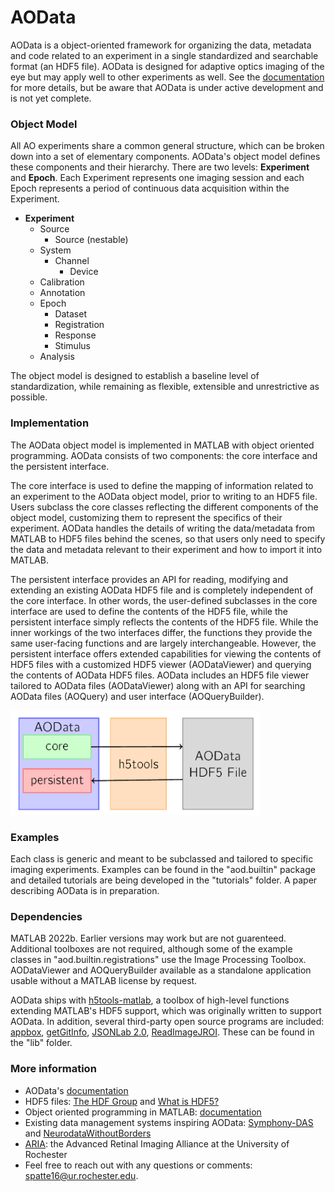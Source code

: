 # AOData

AOData is a object-oriented framework for organizing the data, metadata and code related to an experiment in a single standardized and searchable format (an HDF5 file). AOData is designed for adaptive optics imaging of the eye but may apply well to other experiments as well. See the [documentation](docs/ao-data-tools-documentation.pdf) for more details, but be aware that AOData is under active development and is not yet complete. 

### Object Model 
All AO experiments share a common general structure, which can be broken down into a set of elementary components. AOData's object model defines these components and their hierarchy. There are two levels: **Experiment** and **Epoch**. Each Experiment represents one imaging session and each Epoch represents a period of continuous data acquisition within the Experiment. 

- **Experiment**
  - Source
    - Source (nestable) 
  - System
    - Channel
      - Device
  - Calibration
  - Annotation
  - Epoch
    - Dataset
    - Registration
    - Response
    - Stimulus
  - Analysis
 
 The object model is designed to establish a baseline level of standardization, while remaining as flexible, extensible and unrestrictive as possible. 

### Implementation
The AOData object model is implemented in MATLAB with object oriented programming. AOData consists of two components: the core interface and the persistent interface. 

The core interface is used to define the mapping of information related to an experiment to the AOData object model, prior to writing to an HDF5 file. Users subclass the core classes reflecting the different components of the object model, customizing them to represent the specifics of their experiment. AOData handles the details of writing the data/metadata from MATLAB to HDF5 files behind the scenes, so that users only need to specify the data and metadata relevant to their experiment and how to import it into MATLAB.

The persistent interface provides an API for reading, modifying and extending an existing AOData HDF5 file and is completely independent of the core interface. In other words, the user-defined subclasses in the core interface are used to define the contents of the HDF5 file, while the persistent interface simply reflects the contents of the HDF5 file. While the inner workings of the two interfaces differ, the functions they provide the same user-facing functions and are largely interchangeable. However, the persistent interface offers extended capabilities for viewing the contents of HDF5 files with a customized HDF5 viewer (AODataViewer) and querying the contents of AOData HDF5 files. AOData includes an HDF5 file viewer tailored to AOData files (AODataViewer) along with an API for searching AOData files (AOQuery) and user interface (AOQueryBuilder).


<img src="https://github.com/sarastokes/AOData/blob/main/docs/aodata_code.PNG?raw=true" width="400">

### Examples
Each class is generic and meant to be subclassed and tailored to specific imaging experiments. Examples can be found in the "aod.builtin" package and detailed tutorials are being developed in the "tutorials" folder. A paper describing AOData is in preparation.

### Dependencies
MATLAB 2022b. Earlier versions may work but are not guarenteed. Additional toolboxes are not required, although some of the example classes in "aod.builtin.registrations" use the Image Processing Toolbox. AODataViewer and AOQueryBuilder available as a standalone application usable without a MATLAB license by request.

AOData ships with [h5tools-matlab](https://github.com/sarastokes/h5tools-matlab), a toolbox of high-level functions extending MATLAB's HDF5 support, which was originally written to support AOData. In addition, several third-party open source programs are included: [appbox](https://github.com/cafarm/appbox), [getGitInfo](https://www.mathworks.com/matlabcentral/fileexchange/32864-get-git-info), [JSONLab 2.0](https://www.mathworks.com/matlabcentral/fileexchange/33381-jsonlab-a-toolbox-to-encode-decode-json-files?s_tid=ta_fx_results),  [ReadImageJROI](https://github.com/DylanMuir/ReadImageJROI). These can be found in the "lib" folder. 

### More information
- AOData's [documentation](docs/ao-data-tools-documentation.pdf)
- HDF5 files: [The HDF Group](https://www.hdfgroup.org/) and [What is HDF5?](https://www.neonscience.org/resources/learning-hub/tutorials/about-hdf5) 
- Object oriented programming in MATLAB: [documentation](https://www.mathworks.com/products/matlab/object-oriented-programming.html)
- Existing data management systems inspiring AOData: [Symphony-DAS](https://symphony-das.github.io) and [NeurodataWithoutBorders](https://www.nwb.org/)
- [ARIA](https://aria.cvs.rochester.edu/): the Advanced Retinal Imaging Alliance at the University of Rochester
- Feel free to reach out with any questions or comments: spatte16@ur.rochester.edu.